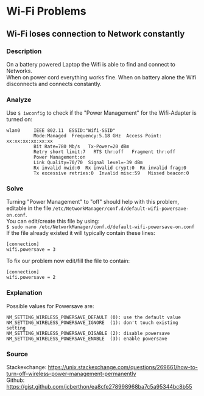 # Wi-Fi Problems
## Wi-Fi loses connection to Network constantly
### Description
On a battery powered Laptop the Wifi is able to find and connect to Networks.  
When on power cord everything works fine. When on battery alone the Wifi disconnects and connects constantly.
### Analyze
Use `$ iwconfig` to check if the "Power Management" for the Wifi-Adapter is turned on:
```
wlan0     IEEE 802.11  ESSID:"Wifi-SSID"  
          Mode:Managed  Frequency:5.18 GHz  Access Point: xx:xx:xx:xx:xx:xx   
          Bit Rate=780 Mb/s   Tx-Power=20 dBm   
          Retry short limit:7   RTS thr:off   Fragment thr:off
          Power Management:on
          Link Quality=70/70  Signal level=-39 dBm  
          Rx invalid nwid:0  Rx invalid crypt:0  Rx invalid frag:0
          Tx excessive retries:0  Invalid misc:59   Missed beacon:0

```
### Solve
Turning "Power Management" to "off" should help with this problem, editable in the file `/etc/NetworkManager/conf.d/default-wifi-powersave-on.conf`.  
You can edit/create this file by using:  
`$ sudo nano /etc/NetworkManager/conf.d/default-wifi-powersave-on.conf`  
If the file already existed it will typically contain these lines:
```
[connection]
wifi.powersave = 3
```
To fix our problem now edit/fill the file to contain:
```
[connection]
wifi.powersave = 2
```
### Explanation
Possible values for Powersave are:
```
NM_SETTING_WIRELESS_POWERSAVE_DEFAULT (0): use the default value
NM_SETTING_WIRELESS_POWERSAVE_IGNORE  (1): don't touch existing setting
NM_SETTING_WIRELESS_POWERSAVE_DISABLE (2): disable powersave
NM_SETTING_WIRELESS_POWERSAVE_ENABLE  (3): enable powersave
```
### Source
Stackexchange: <https://unix.stackexchange.com/questions/269661/how-to-turn-off-wireless-power-management-permanently>  
Github: <https://gist.github.com/jcberthon/ea8cfe278998968ba7c5a95344bc8b55>
